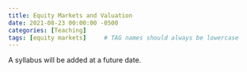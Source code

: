 ```yaml
---
title: Equity Markets and Valuation
date: 2021-08-23 00:00:00 -0500
categories: [Teaching]
tags: [equity markets]     # TAG names should always be lowercase
---
```


A syllabus will be added at a future date.
